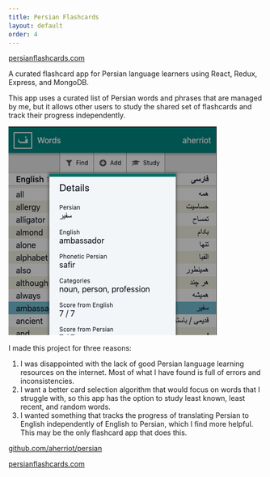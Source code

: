 ```yaml
---
title: Persian Flashcards
layout: default
order: 4
---
```


[persianflashcards.com](https://www.persianflashcards.com/)

A curated flashcard app for Persian language learners using React, Redux, Express, and MongoDB.

This app uses a curated list of Persian words and phrases that are managed by me, but it allows other users to study the shared set of flashcards and track their progress independently.

![Persian Flashcards Screenshot](/static/persian01.png)

I made this project for three reasons:

1.  I was disappointed with the lack of good Persian language learning resources on the internet. Most of what I have found is full of errors and inconsistencies.
2.  I want a better card selection algorithm that would focus on words that I struggle with, so this app has the option to study least known, least recent, and random words.
3.  I wanted something that tracks the progress of translating Persian to English independently of English to Persian, which I find more helpful. This may be the only flashcard app that does this.

[github.com/aherriot/persian](https://github.com/aherriot/persian)

[persianflashcards.com](https://www.persianflashcards.com/)
